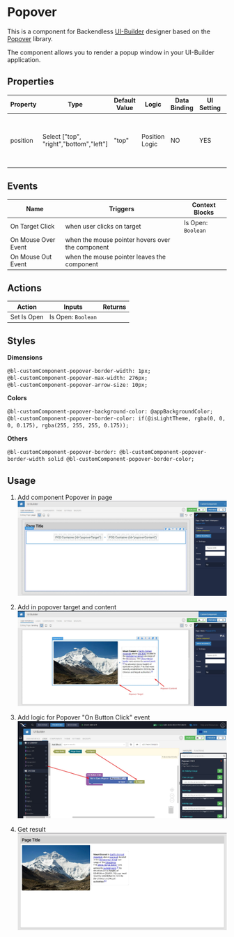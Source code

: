 # Popover

This is a component for Backendless [UI-Builder](https://backendless.com/developers/#ui-builder) designer based on the [Popover](https://react-bootstrap.github.io/components/overlays/#popovers) library.

The component allows you to render a popup window in your UI-Builder application.

## Properties

| Property | Type                                    | Default Value | Logic          | Data Binding | UI Setting | Description                                                            |
| -------- | --------------------------------------- | ------------- | -------------- | ------------ | ---------- | ---------------------------------------------------------------------- |
| position | Select ["top", "right","bottom","left"] | "top"         | Position Logic | NO           | YES        | Allows to determine the position of the popover relative to the button |

## Events

| Name                | Triggers                                         | Context Blocks     |
| ------------------- | ------------------------------------------------ | ------------------ |
| On Target Click     | when user clicks on target                       | Is Open: `Boolean` |
| On Mouse Over Event | when the mouse pointer hovers over the component |                    |
| On Mouse Out Event  | when the mouse pointer leaves the component      |                    |

## Actions

| Action      | Inputs             | Returns |
| ----------- | ------------------ | ------- |
| Set Is Open | Is Open: `Boolean` |         |

## Styles

**Dimensions**
```
@bl-customComponent-popover-border-width: 1px;
@bl-customComponent-popover-max-width: 276px;
@bl-customComponent-popover-arrow-size: 10px;
```

**Colors**
```
@bl-customComponent-popover-background-color: @appBackgroundColor;
@bl-customComponent-popover-border-color: if(@isLightTheme, rgba(0, 0, 0, 0.175), rgba(255, 255, 255, 0.175));
```

**Others**
```
@bl-customComponent-popover-border: @bl-customComponent-popover-border-width solid @bl-customComponent-popover-border-color;
```

## Usage

1. Add component Popover in page
    ![add component in page](./example-images/add-in-page.jpg)

2. Add in popover target and content
    ![add target and content](./example-images/add-target-and-content.jpg)

3. Add logic for Popover "On Button Click" event
    ![add logic for on button click](./example-images/on-button-click-event.jpg)

4. Get result
    ![result](./example-images/result.jpg)
